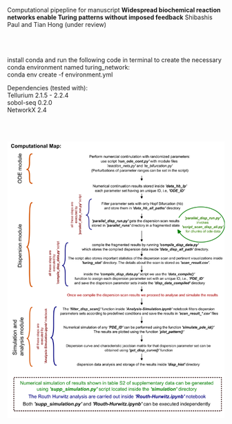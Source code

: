 Computational pipepline for manuscript **Widespread biochemical reaction networks enable Turing patterns without imposed feedback** 
Shibashis Paul and Tian Hong (under review)

<br><br><br>
install conda and run the following code in terminal to create the necessary conda environment named turing_network: <br>
conda env create -f environment.yml

Dependencies (tested with):<br>
Tellurium 2.1.5 - 2.2.4<br>
sobol-seq 0.2.0<br>
NetworkX 2.4<br>

<br><br><br>
<img src='https://github.com/shibashispaul32/Turing_Reaction_Networks/blob/main/comp_details(README).png' width='600'>
